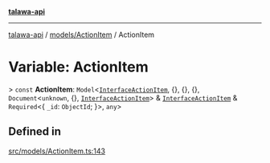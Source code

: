 [**talawa-api**](../../../README.md)

***

[talawa-api](../../../modules.md) / [models/ActionItem](../README.md) / ActionItem

# Variable: ActionItem

\> `const` **ActionItem**: `Model`\<[`InterfaceActionItem`](../interfaces/InterfaceActionItem.md), \{\}, \{\}, \{\}, `Document`\<`unknown`, \{\}, [`InterfaceActionItem`](../interfaces/InterfaceActionItem.md)\> & [`InterfaceActionItem`](../interfaces/InterfaceActionItem.md) & `Required`\<\{ `_id`: `ObjectId`; \}\>, `any`\>

## Defined in

[src/models/ActionItem.ts:143](https://github.com/PalisadoesFoundation/talawa-api/blob/039b0f127fb8caa46d57186ab4b3bb27fe150903/src/models/ActionItem.ts#L143)
